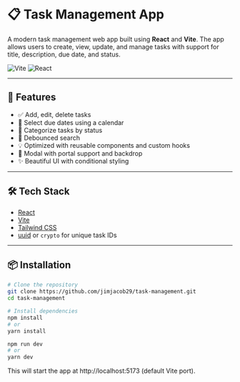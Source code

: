 # 📋 Task Management App

A modern task management web app built using **React** and **Vite**. The app allows users to create, view, update, and manage tasks with support for title, description, due date, and status.

![Vite](https://img.shields.io/badge/Vite-4466f2?style=for-the-badge&logo=vite&logoColor=white)
![React](https://img.shields.io/badge/React-61DAFB?style=for-the-badge&logo=react&logoColor=black)

---

## 🚀 Features

- ✅ Add, edit, delete tasks
- 📅 Select due dates using a calendar
- 📌 Categorize tasks by status
- 🧠 Debounced search
- 💡 Optimized with reusable components and custom hooks
- 🌙 Modal with portal support and backdrop
- ✨ Beautiful UI with conditional styling

---

## 🛠️ Tech Stack

- [React](https://reactjs.org/)
- [Vite](https://vitejs.dev/)
- [Tailwind CSS](https://tailwindcss.com/)
- [uuid](https://www.npmjs.com/package/uuid) or `crypto` for unique task IDs

---

## 📦 Installation

```bash
# Clone the repository
git clone https://github.com/jimjacob29/task-management.git
cd task-management

# Install dependencies
npm install
# or
yarn install

npm run dev
# or
yarn dev
```

This will start the app at http://localhost:5173 (default Vite port).
